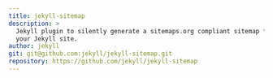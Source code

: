 ```yaml
---
title: jekyll-sitemap
description: >
  Jekyll plugin to silently generate a sitemaps.org compliant sitemap for
  your Jekyll site.
author: jekyll
git: git@github.com:jekyll/jekyll-sitemap.git
repository: https://github.com/jekyll/jekyll-sitemap
---
```

